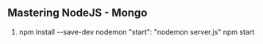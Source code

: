 ## Mastering NodeJS - Mongo

1.  npm install --save-dev nodemon
    "start": "nodemon server.js"
    npm start
